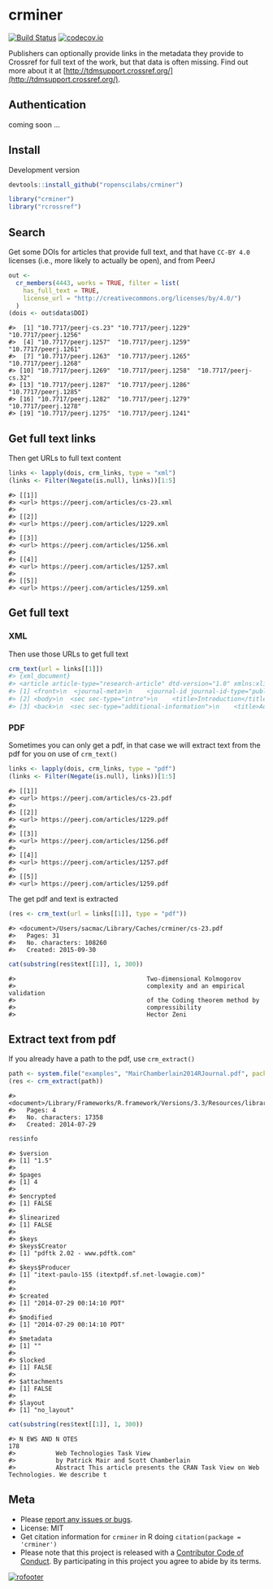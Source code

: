 crminer
=======



[![Build Status](https://travis-ci.org/ropenscilabs/crminer.svg?branch=master)](https://travis-ci.org/ropenscilabs/crminer)
[![codecov.io](https://codecov.io/github/ropenscilabs/crminer/coverage.svg?branch=master)](https://codecov.io/github/ropenscilabs/crminer?branch=master)

Publishers can optionally provide links in the metadata they provide to Crossref for full text of the work, but that data is often missing. Find out more about it at [http://tdmsupport.crossref.org/](http://tdmsupport.crossref.org/).

## Authentication

coming soon ...

## Install

Development version


```r
devtools::install_github("ropenscilabs/crminer")
```


```r
library("crminer")
library("rcrossref")
```

## Search

Get some DOIs for articles that provide full text, and that have
`CC-BY 4.0` licenses (i.e., more likely to actually be open), and from
PeerJ


```r
out <-
  cr_members(4443, works = TRUE, filter = list(
    has_full_text = TRUE,
    license_url = "http://creativecommons.org/licenses/by/4.0/")
  )
(dois <- out$data$DOI)
```

```
#>  [1] "10.7717/peerj-cs.23" "10.7717/peerj.1229"  "10.7717/peerj.1256" 
#>  [4] "10.7717/peerj.1257"  "10.7717/peerj.1259"  "10.7717/peerj.1261" 
#>  [7] "10.7717/peerj.1263"  "10.7717/peerj.1265"  "10.7717/peerj.1268" 
#> [10] "10.7717/peerj.1269"  "10.7717/peerj.1258"  "10.7717/peerj-cs.32"
#> [13] "10.7717/peerj.1287"  "10.7717/peerj.1286"  "10.7717/peerj.1285" 
#> [16] "10.7717/peerj.1282"  "10.7717/peerj.1279"  "10.7717/peerj.1278" 
#> [19] "10.7717/peerj.1275"  "10.7717/peerj.1241"
```

## Get full text links

Then get URLs to full text content


```r
links <- lapply(dois, crm_links, type = "xml")
(links <- Filter(Negate(is.null), links))[1:5]
```

```
#> [[1]]
#> <url> https://peerj.com/articles/cs-23.xml
#> 
#> [[2]]
#> <url> https://peerj.com/articles/1229.xml
#> 
#> [[3]]
#> <url> https://peerj.com/articles/1256.xml
#> 
#> [[4]]
#> <url> https://peerj.com/articles/1257.xml
#> 
#> [[5]]
#> <url> https://peerj.com/articles/1259.xml
```

## Get full text

### XML

Then use those URLs to get full text


```r
crm_text(url = links[[1]])
#> {xml_document}
#> <article article-type="research-article" dtd-version="1.0" xmlns:xlink="http://www.w3.org/1999/xlink" ...
#> [1] <front>\n  <journal-meta>\n    <journal-id journal-id-type="publisher-id">peerj-cs</journal-id>\n ...
#> [2] <body>\n  <sec sec-type="intro">\n    <title>Introduction</title>\n    <p>The question of natural ...
#> [3] <back>\n  <sec sec-type="additional-information">\n    <title>Additional Information and Declarat ...
```

### PDF

Sometimes you can only get a pdf, in that case we will extract text from 
the pdf for you on use of `crm_text()`


```r
links <- lapply(dois, crm_links, type = "pdf")
(links <- Filter(Negate(is.null), links))[1:5]
```

```
#> [[1]]
#> <url> https://peerj.com/articles/cs-23.pdf
#> 
#> [[2]]
#> <url> https://peerj.com/articles/1229.pdf
#> 
#> [[3]]
#> <url> https://peerj.com/articles/1256.pdf
#> 
#> [[4]]
#> <url> https://peerj.com/articles/1257.pdf
#> 
#> [[5]]
#> <url> https://peerj.com/articles/1259.pdf
```

The get pdf and text is extracted


```r
(res <- crm_text(url = links[[1]], type = "pdf"))
```

```
#> <document>/Users/sacmac/Library/Caches/crminer/cs-23.pdf
#>   Pages: 31
#>   No. characters: 108260
#>   Created: 2015-09-30
```


```r
cat(substring(res$text[[1]], 1, 300))
```

```
#>                                    Two-dimensional Kolmogorov
#>                                    complexity and an empirical validation
#>                                    of the Coding theorem method by
#>                                    compressibility
#>                                    Hector Zeni
```

## Extract text from pdf

If you already have a path to the pdf, use `crm_extract()`


```r
path <- system.file("examples", "MairChamberlain2014RJournal.pdf", package = "crminer")
(res <- crm_extract(path))
```

```
#> <document>/Library/Frameworks/R.framework/Versions/3.3/Resources/library/crminer/examples/MairChamberlain2014RJournal.pdf
#>   Pages: 4
#>   No. characters: 17358
#>   Created: 2014-07-29
```

```r
res$info
```

```
#> $version
#> [1] "1.5"
#> 
#> $pages
#> [1] 4
#> 
#> $encrypted
#> [1] FALSE
#> 
#> $linearized
#> [1] FALSE
#> 
#> $keys
#> $keys$Creator
#> [1] "pdftk 2.02 - www.pdftk.com"
#> 
#> $keys$Producer
#> [1] "itext-paulo-155 (itextpdf.sf.net-lowagie.com)"
#> 
#> 
#> $created
#> [1] "2014-07-29 00:14:10 PDT"
#> 
#> $modified
#> [1] "2014-07-29 00:14:10 PDT"
#> 
#> $metadata
#> [1] ""
#> 
#> $locked
#> [1] FALSE
#> 
#> $attachments
#> [1] FALSE
#> 
#> $layout
#> [1] "no_layout"
```

```r
cat(substring(res$text[[1]], 1, 300))
```

```
#> N EWS AND N OTES                                                                                                     178
#>           Web Technologies Task View
#>           by Patrick Mair and Scott Chamberlain
#>           Abstract This article presents the CRAN Task View on Web Technologies. We describe t
```


## Meta

* Please [report any issues or bugs](https://github.com/ropenscilabs/crminer/issues).
* License: MIT
* Get citation information for `crminer` in R doing `citation(package = 'crminer')`
* Please note that this project is released with a [Contributor Code of Conduct](CONDUCT.md). By participating in this project you agree to abide by its terms.

[![rofooter](http://ropensci.org/public_images/github_footer.png)](http://ropensci.org)
